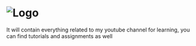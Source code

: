 # ![Logo](https://user-images.githubusercontent.com/26345314/173197547-576bcf13-0a22-4f9e-a37e-aca540da614e.png)

It will contain everything related to my youtube channel for learning, you can find tutorials and assignments as well 
